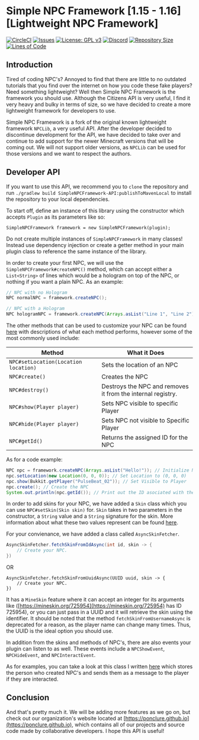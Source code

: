 # Simple NPC Framework [1.15 - 1.16] [Lightweight NPC Framework] 
[![CircleCI](https://img.shields.io/circleci/build/github/Ponclure/Simple-NPC-Framework/main?style=for-the-badge)](https://app.circleci.com/pipelines/github/Ponclure/Simple-NPC-Framework)
[![Issues](https://img.shields.io/github/issues/Ponclure/Simple-NPC-Framework?style=for-the-badge)](https://github.com/Ponclure/Simple-NPC-Framework/issues)
[![License: GPL v3](https://img.shields.io/badge/License-GPLv3-blue.svg?style=for-the-badge)](https://www.gnu.org/licenses/gpl-3.0)
[![Discord](https://img.shields.io/discord/775376080546693120.svg?style=for-the-badge)](https://discord.gg/d7qfcUwhex)
[![Repository Size](https://img.shields.io/github/languages/code-size/Ponclure/Simple-NPC-Framework?style=for-the-badge)](https://github.com/Ponclure/Simple-NPC-Framework)
[![Lines of Code](https://img.shields.io/tokei/lines/github/Ponclure/Simple-NPC-Framework?style=for-the-badge)](https://github.com/Ponclure/Simple-NPC-Framework)

## Introduction
Tired of coding NPC's? Annoyed to find that there are little to no outdated tutorials that you find over the internet on how you code these fake players? Need something lightweight? Well then Simple NPC Framework is the framework you should use. Although the Citizens API is very useful, I find it very heavy and bulky in terms of size, so we have decided to create a more lightweight framework for developers to use.

Simple NPC Framework is a fork of the original known lightweight framework `NPCLib`, a very useful API. After the developer decided to discontinue development for the API, we have decided to take over and continue to add support for the newer Minecraft versions that will be coming out. We will not support older versions, as `NPCLib` can be used for those versions and we want to respect the authors.

## Developer API
If you want to use this API, we recommend you to `clone` the repository and run `./gradlew build SimpleNPCFramework-API:publishToMavenLocal` to install the repository to your local dependencies.

To start off, define an instance of this library using the constructor which accepts `Plugin` as its parameters like so:

`SimpleNPCFramework framework = new SimpleNPCFramework(plugin);`

Do not create multiple instances of `SimpleNPCFramework` in many classes! Instead use dependency injection or create a getter method in your main plugin class to reference the same instance of the library.

In order to create your first NPC, we will use the `SimpleNPCFramework#createNPC()` method, which can accept either a `List<String>` of lines which would be a hologram on top of the NPC, or nothing if you want a plain NPC. As an example:
```java
// NPC with no Hologram
NPC normalNPC = framework.createNPC();

// NPC with a Hologram
NPC hologramNPC = framework.createNPC(Arrays.asList("Line 1", "Line 2");
```

The other methods that can be used to customize your NPC can be found [here](https://github.com/Ponclure/Simple-NPC-Framework/blob/master/api/src/main/java/com/github/ponclure/simplenpcframework/api/NPC.java) with descriptions of what each method performs, however some of the most commonly used include:

| Method                               | What it Does                                                |
| ------------------------------------ | ----------------------------------------------------------- |
| `NPC#setLocation(Location location)` | Sets the location of an NPC                                 |
| `NPC#create()`                       | Creates the NPC                                             |
| `NPC#destroy()`                      | Destroys the NPC and removes it from the internal registry. |
| `NPC#show(Player player)`            | Sets NPC visible to specific Player                         |
| `NPC#hide(Player player)`            | Sets NPC not visible to Specific Player                     |
| `NPC#getId()`                        | Returns the assigned ID for the NPC                         |

As for a code example:
```java
NPC npc = framework.createNPC(Arrays.asList("Hello!")); // Initialize NPC
npc.setLocation(new Location(0, 0, 0)); // Set Location to (0, 0, 0)
npc.show(Bukkit.getPlayer("PulseBeat_02")); // Set Visible to Player
npc.create(); // Create the NPC
System.out.println(npc.getId()); // Print out the ID asociated with the NPC
```

In order to add skins for your NPC, we have added a `Skin` class which you can use `NPC#setSkin(Skin skin)` for. `Skin` takes in two parameters in the constructor, a `String` value and a `String` signature for the skin. More information about what these two values represent can be found [here](https://wiki.vg/Mojang_API#UUID_-.3E_Profile_.2B_Skin.2FCape).

For your convienance, we have added a class called `AsyncSkinFetcher`.
```java
AsyncSkinFetcher.fetchSkinFromIdAsync(int id, skin -> {
    // Create your NPC.
})
```
OR
```
AsyncSkinFetcher.fetchSkinFromUuidAsync(UUID uuid, skin -> {
    // Create your NPC.
})
```
It has a `MineSkin` feature where it can accept an integer for its arguments like ([https://mineskin.org/725954](https://mineskin.org/725954) has ID 725954), or you can just pass in a UUID and it will retrieve the skin using the identifier. It should be noted that the method `fetchSkinFromUsernameAsync` is deprecated for a reason, as the player name can change many times. Thus, the UUID is the ideal option you should use.

In addition from the skins and methods of NPC's, there are also events your plugin can listen to as well. These events include a `NPCShowEvent`, `NPCHideEvent`, and `NPCInteractEvent`.

As for examples, you can take a look at this class I written [here](https://github.com/Ponclure/Simple-NPC-Framework/blob/master/api/src/main/java/examples/NPCUsageExample.java) which stores the person who created NPC's and sends them as a message to the player if they are interacted.

## Conclusion
And that's pretty much it. We will be adding more features as we go on, but check out our organization's website located at [https://ponclure.github.io](https://ponclure.github.io), which contains all of our projects and source code made by collaborative developers. I hope this API is useful!
